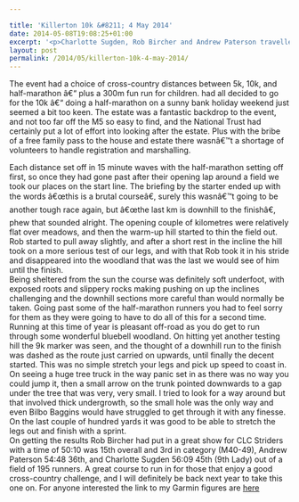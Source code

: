 ```yaml
---

title: 'Killerton 10k &#8211; 4 May 2014'
date: 2014-05-08T19:08:25+01:00
excerpt: '<p>Charlotte Sugden, Rob Bircher and Andrew Paterson travelled to Exeter for a race at the National Trust Killerton Estate on Sunday. Andrew reports..........</p>'
layout: post
permalink: /2014/05/killerton-10k-4-may-2014/
---
```

The event had a choice of cross-country distances between 5k, 10k, and half-marathon â€“ plus a 300m fun run for children. had all decided to go for the 10k â€“ doing a half-marathon on a sunny bank holiday weekend just seemed a bit too keen. The estate was a fantastic backdrop to the event, and not too far off the M5 so easy to find, and the National Trust had certainly put a lot of effort into looking after the estate. Plus with the bribe of a free family pass to the house and estate there wasnâ€™t a shortage of volunteers to handle registration and marshalling.

Each distance set off in 15 minute waves with the half-marathon setting off first, so once they had gone past after their opening lap around a field we took our places on the start line. The briefing by the starter ended up with the words â€œthis is a brutal courseâ€, surely this wasnâ€™t going to be another tough race again, but â€œthe last km is downhill to the finishâ€, phew that sounded alright. The opening couple of kilometres were relatively flat over meadows, and then the warm-up hill started to thin the field out. Rob started to pull away slightly, and after a short rest in the incline the hill took on a more serious test of our legs, and with that Rob took it in his stride and disappeared into the woodland that was the last we would see of him until the finish.  
Being sheltered from the sun the course was definitely soft underfoot, with exposed roots and slippery rocks making pushing on up the inclines challenging and the downhill sections more careful than would normally be taken. Going past some of the half-marathon runners you had to feel sorry for them as they were going to have to do all of this for a second time. Running at this time of year is pleasant off-road as you do get to run through some wonderful bluebell woodland. On hitting yet another testing hill the 9k marker was seen, and the thought of a downhill run to the finish was dashed as the route just carried on upwards, until finally the decent started. This was no simple stretch your legs and pick up speed to coast in. On seeing a huge tree truck in the way panic set in as there was no way you could jump it, then a small arrow on the trunk pointed downwards to a gap under the tree that was very, very small. I tried to look for a way around but that involved thick undergrowth, so the small hole was the only way and even Bilbo Baggins would have struggled to get through it with any finesse. On the last couple of hundred yards it was good to be able to stretch the legs out and finish with a sprint.  
On getting the results Rob Bircher had put in a great show for CLC Striders with a time of 50:10 was 15th overall and 3rd in category (M40-49), Andrew Paterson 54:48 36th, and Charlotte Sugden 56:09 45th (9th Lady) out of a field of 195 runners. A great course to run in for those that enjoy a good cross-country challenge, and I will definitely be back next year to take this one on. For anyone interested the link to my Garmin figures are <a href="http://connect.garmin.com/activity/494116499" target="_blank" rel="nofollow">here</a></p>